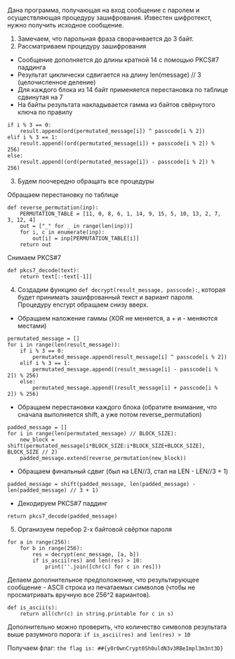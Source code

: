 Дана программа, получающая на вход сообщение с паролем и осуществляющая процедуру зашифрования.
Известен шифротекст, нужно получить исходное сообщение.

1. Замечаем, что парольная фраза сворачивается до 3 байт.
2. Рассматриваем процедуру зашифрования

- Сообщение дополняется до длины кратной 14 с помощью PKCS#7 паддинга
- Результат циклически сдвигается на длину len(message) // 3 (целочисленное деление)
- Для каждого блока из 14 байт применяется перестановка по таблице сдвинутая на 7
- На байты результата накладывается гамма из байтов свёрнутого ключа по правилу
```
if i % 3 == 0:
    result.append(ord(permutated_message[i]) ^ passcode[i % 2])
elif i % 3 == 1:
    result.append((ord(permutated_message[i]) + passcode[i % 2]) % 256)
else:
    result.append((ord(permutated_message[i]) - passcode[i % 2]) % 256)
```

3. Будем поочередно обращать все процедуры

Обращаем перестановку по таблице
```
def reverse_permutation(inp):
    PERMUTATION_TABLE = [11, 0, 8, 6, 1, 14, 9, 15, 5, 10, 13, 2, 7, 3, 12, 4]
    out = ["_" for _ in range(len(inp))]
    for i, c in enumerate(inp):
        out[i] = inp[PERMUTATION_TABLE[i]]
    return out
```

Снимаем PKCS#7
```
def pkcs7_decode(text):
    return text[:-text[-1]]
```

4. Создадим функцию ```def decrypt(result_message, passcode):```, которая будет принимать зашифрованный текст и вариант пароля. Процедуру encrypt обращаем снизу вверх.
    
- Обращаем наложение гаммы (XOR не меняется, а + и - меняются местами)
    
```
permutated_message = []
for i in range(len(result_message)):
    if i % 3 == 0:
        permutated_message.append(result_message[i] ^ passcode[i % 2])
    elif i % 3 == 1:
        permutated_message.append((result_message[i] - passcode[i % 2]) % 256)
    else:
        permutated_message.append((result_message[i] + passcode[i % 2]) % 256)
```

- Обращаем перестановки каждого блока (обратите внимание, что сначала выполняется shift, а уже потом reverse_permutation)

```
padded_message = []
for i in range(len(permutated_message) // BLOCK_SIZE):
    new_block = shift(permutated_message[i*BLOCK_SIZE:i*BLOCK_SIZE+BLOCK_SIZE], BLOCK_SIZE // 2)
    padded_message.extend(reverse_permutation(new_block))
```

- Обращаем финальный сдвиг (был на LEN//3, стал на LEN - LEN//3 + 1)
```
padded_message = shift(padded_message, len(padded_message) - len(padded_message) // 3 + 1)
```

- Декодируем PKCS#7 паддинг
```
return pkcs7_decode(padded_message)
```

5. Организуем перебор 2-х байтовой свёртки пароля
```
for a in range(256):
    for b in range(256):
        res = decrypt(enc_message, [a, b])
        if is_ascii(res) and len(res) > 10:
            print(''.join([chr(c) for c in res]))
```

Делаем дополнительное предположение, что результирующее сообщение - ASCII строка из печатаемых символов (чтобы не просматривать вручную все 256^2 вариантов).
```
def is_ascii(s):
    return all(chr(c) in string.printable for c in s)
```

Дополнительно можно проверить, что количество символов результата выше разумного порога: `if is_ascii(res) and len(res) > 10`

Получаем флаг: `the flag is: ##{y0r0wnCrypt0Sh0uldN3v3RBeImpl3m3nt3D}`
